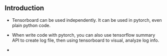 ## Introduction

* Tensorboard can be used independently. It can be used in pytorch, even plain python code.

* When write code with pytorch, you can also use tensorflow summary API to create log file, then using tensorboard to visual, analyze log info.

* 

